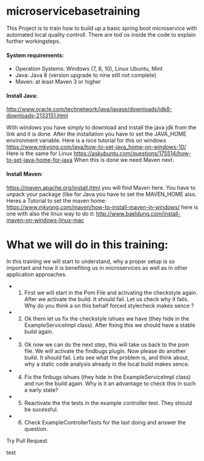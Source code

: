 # microservicebasetraining

This Project is to train how to build up a basic spring boot microservice with 
automated local quality controll. There are tod`os inside the code to explain further
workingsteps.

#### System requirements:


* Operation Systems: 		Windows (7, 8, 10), Linux Ubuntu, Mint
* Java:					Java 8 (version upgrade to nine still not complete)
* Maven: 					at least Maven 3 or higher

#### Install Java:

http://www.oracle.com/technetwork/java/javase/downloads/jdk8-downloads-2133151.html

With windows you have simply to download and install the java jdk from the link and it is done.
After the installation you have to set the JAVA_HOME environment variable.
Here is a nice tutorial for this on windows
https://www.mkyong.com/java/how-to-set-java_home-on-windows-10/
Here is the same for Linux
https://askubuntu.com/questions/175514/how-to-set-java-home-for-java
When this is done we need Maven next.

#### Install Maven:

https://maven.apache.org/install.html you will find Maven here.
You have to unpack your package (like for Java you have to set the MAVEN_HOME also.
Heres a Tutorial to set the maven home: https://www.mkyong.com/maven/how-to-install-maven-in-windows/
here is one with also the linux way to do it: http://www.baeldung.com/install-maven-on-windows-linux-mac


# What we will do in this training:

In this training we will start to understand, why a proper setup is so important and how it is benefiting us in microservices as well as in other application approaches.

* 1. First we will start in the Pom File and activating the checkstyle again. After we activate the build. It should fail. Let us check why it fails. Why do you think a on this behalf forced stylecheck makes sence ?

* 2. Ok them let us fix the checkstyle ishues we have (they hide in the ExampleServiceImpl class). After fixing this we should have a stable build again.

* 3. Ok now we can do the next step, this will take us back to the pom file. We will activate the findbugs plugin. Now please do another build. It should fail. Lets see what the problem is, and think about, why a static code analysis already in the local build makes sence.

* 4. Fix the finbugs ishues (they hide in the ExampleServiceImpl class) and run the build again. Why is it an advantage to check this in such a early state?

* 5. Reactivate the the tests in the example controller test. They should be sucessful.

* 6. Check ExampleControllerTests for the last doing and answer the question.


Try Pull Request

test